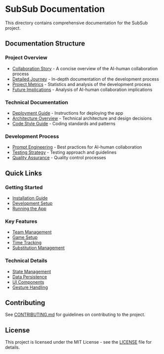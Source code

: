# SubSub Documentation

This directory contains comprehensive documentation for the SubSub project.

## Documentation Structure

### Project Overview
- [Collaboration Story](collaboration_story.md) - A concise overview of the AI-human collaboration process
- [Detailed Journey](detailed_journey.md) - In-depth documentation of the development process
- [Project Metrics](project_metrics.md) - Statistics and analysis of the development process
- [Future Implications](future_implications.md) - Analysis of AI-human collaboration implications

### Technical Documentation
- [Deployment Guide](../DEPLOYMENT.md) - Instructions for deploying the app
- [Architecture Overview](architecture.md) - Technical architecture and design decisions
- [Code Style Guide](code_style.md) - Coding standards and patterns

### Development Process
- [Prompt Engineering](prompt_engineering.md) - Best practices for AI-human collaboration
- [Testing Strategy](testing.md) - Testing approach and guidelines
- [Quality Assurance](quality.md) - Quality control processes

## Quick Links

### Getting Started
- [Installation Guide](../DEPLOYMENT.md#installation)
- [Development Setup](../DEPLOYMENT.md#development-setup)
- [Running the App](../DEPLOYMENT.md#running-the-app)

### Key Features
- [Team Management](features/team_management.md)
- [Game Setup](features/game_setup.md)
- [Time Tracking](features/time_tracking.md)
- [Substitution Management](features/substitutions.md)

### Technical Details
- [State Management](technical/state_management.md)
- [Data Persistence](technical/data_persistence.md)
- [UI Components](technical/ui_components.md)
- [Gesture Handling](technical/gestures.md)

## Contributing

See [CONTRIBUTING.md](../CONTRIBUTING.md) for guidelines on contributing to the project.

## License

This project is licensed under the MIT License - see the [LICENSE](../LICENSE) file for details. 